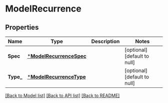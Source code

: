 # ModelRecurrence

## Properties
Name | Type | Description | Notes
------------ | ------------- | ------------- | -------------
**Spec** | [***ModelRecurrenceSpec**](model.RecurrenceSpec.md) |  | [optional] [default to null]
**Type_** | [***ModelRecurrenceType**](model.RecurrenceType.md) |  | [optional] [default to null]

[[Back to Model list]](../README.md#documentation-for-models) [[Back to API list]](../README.md#documentation-for-api-endpoints) [[Back to README]](../README.md)


